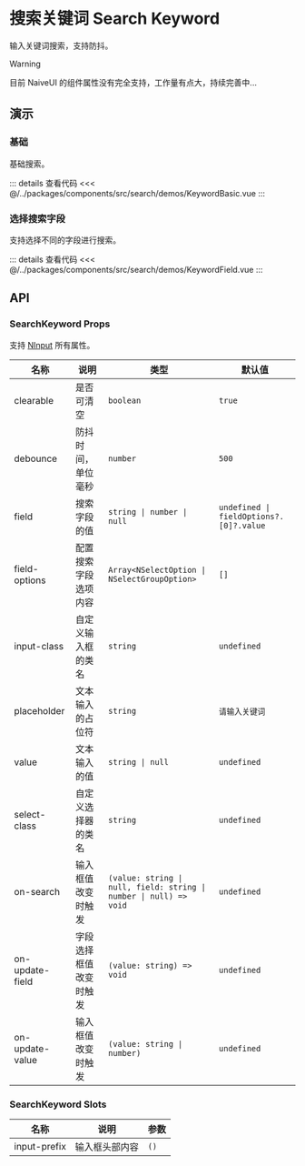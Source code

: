 # 搜索关键词 Search Keyword

输入关键词搜索，支持防抖。

> [!WARNING]
> 目前 NaiveUI 的组件属性没有完全支持，工作量有点大，持续完善中...

## 演示

### 基础

基础搜索。

<SearchKeywordBasic />

::: details 查看代码
<<< @/../packages/components/src/search/demos/KeywordBasic.vue
:::

### 选择搜索字段

支持选择不同的字段进行搜索。

<SearchKeywordField />

::: details 查看代码
<<< @/../packages/components/src/search/demos/KeywordField.vue
:::

## API

### SearchKeyword Props

支持 [NInput](https://www.naiveui.com/zh-CN/light/components/input#Input-Props) 所有属性。

| 名称            | 说明                   | 类型                                                               | 默认值                                  |
| --------------- | ---------------------- | ------------------------------------------------------------------ | --------------------------------------- |
| clearable       | 是否可清空             | `boolean`                                                          | `true`                                  |
| debounce        | 防抖时间，单位毫秒     | `number`                                                           | `500`                                   |
| field           | 搜索字段的值           | `string \| number \| null`                                         | `undefined \| fieldOptions?.[0]?.value` |
| field-options   | 配置搜索字段选项内容   | `Array<NSelectOption \| NSelectGroupOption>`                       | `[]`                                    |
| input-class     | 自定义输入框的类名     | `string`                                                           | `undefined`                             |
| placeholder     | 文本输入的占位符       | `string`                                                           | `请输入关键词`                          |
| value           | 文本输入的值           | `string \| null`                                                   | `undefined`                             |
| select-class    | 自定义选择器的类名     | `string`                                                           | `undefined`                             |
| on-search       | 输入框值改变时触发     | `(value: string \| null, field: string \| number \| null) => void` | `undefined`                             |
| on-update-field | 字段选择框值改变时触发 | `(value: string) => void`                                          | `undefined`                             |
| on-update-value | 输入框值改变时触发     | `(value: string \| number)`                                        | `undefined`                             |

### SearchKeyword Slots

| 名称         | 说明           | 参数 |
| ------------ | -------------- | ---- |
| input-prefix | 输入框头部内容 | `()` |
